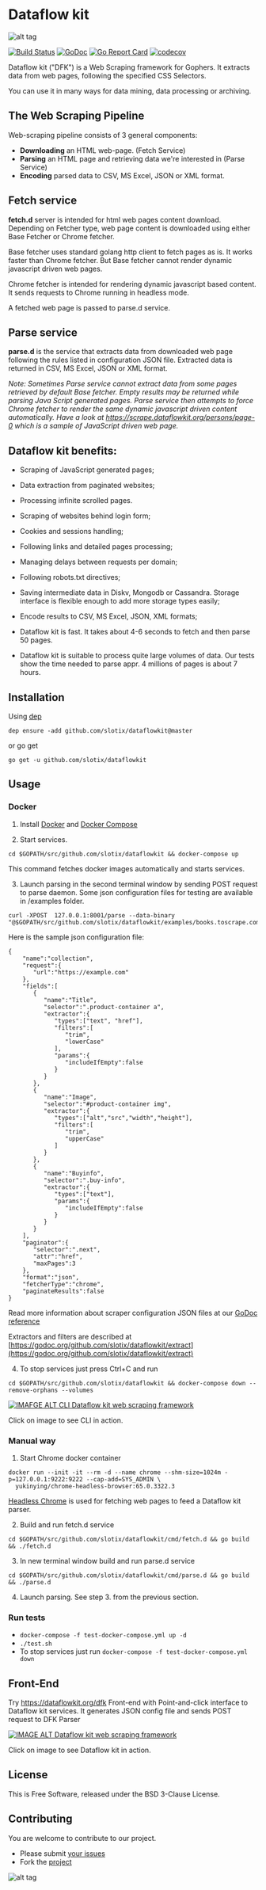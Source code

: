 # Dataflow kit

![alt tag](https://raw.githubusercontent.com/slotix/dataflowkit/master/images/logo-whitebg.png)

[![Build Status](https://travis-ci.org/slotix/dataflowkit.svg?branch=master)](https://travis-ci.org/slotix/dataflowkit)
[![GoDoc](https://godoc.org/github.com/slotix/dataflowkit?status.svg)](https://godoc.org/github.com/slotix/dataflowkit)
[![Go Report Card](https://goreportcard.com/badge/github.com/slotix/dataflowkit)](https://goreportcard.com/report/github.com/slotix/dataflowkit)
[![codecov](https://codecov.io/gh/slotix/dataflowkit/branch/master/graph/badge.svg)](https://codecov.io/gh/slotix/dataflowkit)


Dataflow kit ("DFK") is a Web Scraping framework for Gophers. It extracts data from web pages, following the specified CSS Selectors.

You can use it in many ways for data mining, data processing or archiving.

## The Web Scraping Pipeline
Web-scraping pipeline consists of 3 general components:

- **Downloading** an HTML web-page. (Fetch Service)
- **Parsing** an HTML page and retrieving data we're interested in (Parse Service)
- **Encoding** parsed data to CSV, MS Excel, JSON or XML format.

## Fetch service
**fetch.d** server is intended for html web pages content download. 
Depending on Fetcher type, web page content is downloaded using either Base Fetcher or Chrome fetcher. 

Base fetcher uses standard golang http client to fetch pages as is. 
It works faster than Chrome fetcher. But Base fetcher cannot render dynamic javascript driven web pages. 

Chrome fetcher is intended for rendering dynamic javascript based content. It sends requests to Chrome running in headless mode.  

A fetched web page is passed to parse.d service. 

## Parse service
**parse.d** is the service that extracts data from downloaded web page following the rules listed in configuration JSON file. Extracted data is returned in CSV, MS Excel, JSON or XML format.

*Note: Sometimes Parse service cannot extract data from some pages retrieved by default Base fetcher. Empty results may be returned while parsing Java Script generated pages. Parse service then attempts to force Chrome fetcher to render the same dynamic javascript driven content automatically. Have a look at https://scrape.dataflowkit.org/persons/page-0 which is a sample of JavaScript driven web page.*   


## Dataflow kit benefits:

- Scraping of JavaScript generated pages;
- Data extraction from paginated websites;
- Processing infinite scrolled pages.
- Sсraping of websites behind login form;
- Cookies and sessions handling;
- Following links and detailed pages processing;
- Managing delays between requests per domain; 
- Following robots.txt directives; 
- Saving intermediate data in Diskv, Mongodb or Cassandra. Storage interface is flexible enough to add more storage types easily;
- Encode results to CSV, MS Excel, JSON, XML formats;

- Dataflow kit is fast. It takes about 4-6 seconds to fetch and then parse 50 pages.
- Dataflow kit is suitable to process quite large volumes of data. Our tests show the time needed to parse appr. 4 millions of pages is about 7 hours. 

## Installation
Using [dep](https://github.com/golang/dep)
```
dep ensure -add github.com/slotix/dataflowkit@master
```
or go get
```
go get -u github.com/slotix/dataflowkit
```

## Usage

### Docker
1. Install [Docker](https://www.docker.com) and [Docker Compose](https://docs.docker.com/compose/install/)

2. Start services.

```
cd $GOPATH/src/github.com/slotix/dataflowkit && docker-compose up
```
This command fetches docker images automatically and starts services.

3. Launch parsing in the second terminal window by sending POST request to parse daemon. Some json configuration files for testing are available in /examples folder.
```
curl -XPOST  127.0.0.1:8001/parse --data-binary "@$GOPATH/src/github.com/slotix/dataflowkit/examples/books.toscrape.com.json"
```
Here is the sample json configuration file:

```
{
	"name":"collection",
	"request":{
	   "url":"https://example.com"
	},
	"fields":[
	   {
		  "name":"Title",
		  "selector":".product-container a",
		  "extractor":{
			 "types":["text", "href"],
			 "filters":[
				"trim",
				"lowerCase"
			 ],
			 "params":{
				"includeIfEmpty":false
			 }
		  }
	   },
	   {
		  "name":"Image",
		  "selector":"#product-container img",
		  "extractor":{
			 "types":["alt","src","width","height"],
			 "filters":[
				"trim",
				"upperCase"
			 ]
		  }
	   },
	   {
		  "name":"Buyinfo",
		  "selector":".buy-info",
		  "extractor":{
			 "types":["text"],
			 "params":{
				"includeIfEmpty":false
			 }
		  }
	   }
	],
	"paginator":{
	   "selector":".next",
	   "attr":"href",
	   "maxPages":3
	},
	"format":"json",
	"fetcherType":"chrome",
	"paginateResults":false
}
```
Read more information about scraper configuration JSON files at our [GoDoc reference](https://godoc.org/github.com/slotix/dataflowkit/cmd/parse.d)

Extractors and filters are described at  [https://godoc.org/github.com/slotix/dataflowkit/extract](https://godoc.org/github.com/slotix/dataflowkit/extract)

4. To stop services just press Ctrl+C and run 
``` 
cd $GOPATH/src/github.com/slotix/dataflowkit && docker-compose down --remove-orphans --volumes
```

[![IMAFGE ALT CLI Dataflow kit web scraping framework](https://raw.githubusercontent.com/slotix/dataflowkit/master/images/CLI-DFK.png)](https://youtu.be/lqFz1CbWzRs)

Click on image to see CLI in action.

### Manual way

1. Start Chrome docker container 
``` 
docker run --init -it --rm -d --name chrome --shm-size=1024m -p=127.0.0.1:9222:9222 --cap-add=SYS_ADMIN \
  yukinying/chrome-headless-browser:65.0.3322.3
```


[Headless Chrome](https://developers.google.com/web/updates/2017/04/headless-chrome) is used for fetching web pages to feed a Dataflow kit parser. 

2. Build and run fetch.d service
```
cd $GOPATH/src/github.com/slotix/dataflowkit/cmd/fetch.d && go build && ./fetch.d
```
3. In new terminal window build and run parse.d service
```
cd $GOPATH/src/github.com/slotix/dataflowkit/cmd/parse.d && go build && ./parse.d
```
4. Launch parsing. See step 3. from the previous section. 

### Run tests
- ```docker-compose -f test-docker-compose.yml up -d```
- ```./test.sh```
- To stop services just run ```docker-compose -f test-docker-compose.yml down```


## Front-End
Try https://dataflowkit.org/dfk Front-end with Point-and-click interface to Dataflow kit services. It generates JSON config file and sends POST request to DFK Parser 

[![IMAGE ALT Dataflow kit web scraping framework](https://raw.githubusercontent.com/slotix/dataflowkit/master/images/dfk-screenshot1.png)](https://youtu.be/SKBkclf1FxA)

Click on image to see Dataflow kit in action.

## License
This is Free Software, released under the BSD 3-Clause License.

## Contributing
You are welcome to contribute to our project. 
- Please submit [your issues](https://github.com/slotix/dataflowkit/issues) 
- Fork the [project](https://github.com/slotix/dataflowkit)


![alt tag](https://raw.githubusercontent.com/slotix/dataflowkit/master/images/Spider-White-BG.png)
